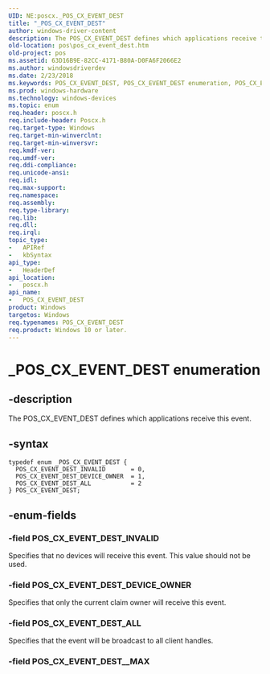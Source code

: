 ```yaml
---
UID: NE:poscx._POS_CX_EVENT_DEST
title: "_POS_CX_EVENT_DEST"
author: windows-driver-content
description: The POS_CX_EVENT_DEST defines which applications receive this event.
old-location: pos\pos_cx_event_dest.htm
old-project: pos
ms.assetid: 63D16B9E-82CC-4171-B80A-D0FA6F2066E2
ms.author: windowsdriverdev
ms.date: 2/23/2018
ms.keywords: POS_CX_EVENT_DEST, POS_CX_EVENT_DEST enumeration, POS_CX_EVENT_DEST_ALL, POS_CX_EVENT_DEST_DEVICE_OWNER, POS_CX_EVENT_DEST_INVALID, _POS_CX_EVENT_DEST, pos.pos_cx_event_dest, poscx/POS_CX_EVENT_DEST, poscx/POS_CX_EVENT_DEST_ALL, poscx/POS_CX_EVENT_DEST_DEVICE_OWNER, poscx/POS_CX_EVENT_DEST_INVALID
ms.prod: windows-hardware
ms.technology: windows-devices
ms.topic: enum
req.header: poscx.h
req.include-header: Poscx.h
req.target-type: Windows
req.target-min-winverclnt: 
req.target-min-winversvr: 
req.kmdf-ver: 
req.umdf-ver: 
req.ddi-compliance: 
req.unicode-ansi: 
req.idl: 
req.max-support: 
req.namespace: 
req.assembly: 
req.type-library: 
req.lib: 
req.dll: 
req.irql: 
topic_type:
-	APIRef
-	kbSyntax
api_type:
-	HeaderDef
api_location:
-	poscx.h
api_name:
-	POS_CX_EVENT_DEST
product: Windows
targetos: Windows
req.typenames: POS_CX_EVENT_DEST
req.product: Windows 10 or later.
---
```


# _POS_CX_EVENT_DEST enumeration


## -description


The POS_CX_EVENT_DEST defines which applications receive this event.


## -syntax


````
typedef enum _POS_CX_EVENT_DEST { 
  POS_CX_EVENT_DEST_INVALID       = 0,
  POS_CX_EVENT_DEST_DEVICE_OWNER  = 1,
  POS_CX_EVENT_DEST_ALL           = 2
} POS_CX_EVENT_DEST;
````


## -enum-fields




### -field POS_CX_EVENT_DEST_INVALID

Specifies that no devices will receive this event.  This value should not be used.


### -field POS_CX_EVENT_DEST_DEVICE_OWNER

Specifies that only the current claim owner will receive this event.


### -field POS_CX_EVENT_DEST_ALL

Specifies that the event will be broadcast to all client handles.


### -field POS_CX_EVENT_DEST__MAX




